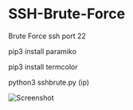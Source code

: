 # SSH-Brute-Force
Brute Force ssh port 22

pip3 install paramiko

pip3 install termcolor

python3 sshbrute.py (ip)

![Screenshot](https://user-images.githubusercontent.com/64509591/152705411-a248a4a0-e7b7-4521-9927-a38e1176d15b.png)
